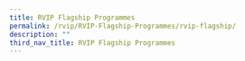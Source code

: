 ```yaml
---
title: RVIP Flagship Programmes
permalink: /rvip/RVIP-Flagship-Programmes/rvip-flagship/
description: ""
third_nav_title: RVIP Flagship Programmes
---
```

